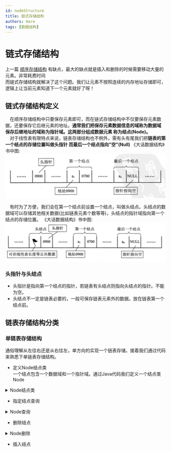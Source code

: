 ```yaml
---
id: nodeStructure
title: 链式存储结构
authors: Hare
tags: [数据结构]
---
```


# 链式存储结构


上一篇 [顺序存储结构](../线性结构/顺序存储结构.md) 有缺点，最大的缺点就是插入和删除的时候需要移动大量的元素。非常耗费时间<br/>
而链式存储结构就解决了这个问题。我们让元素不按照连续的内存地址存储即可，逻辑上让当前元素知道下一个元素就好了呀！

## 链式存储结构定义
&ensp;&ensp;在顺序存储结构中只要保存元素即可，而在链式存储结构中不仅要保存元素数据，还要保存它后继元素的地址。**通常我们把保存元素数据信息的域称为数据域
保存后继地址的域称为指针域。这两部分组成数据元素 称为结点(Node)。** <br/>
&ensp;&ensp;对于线性表有限特点来说，链表存储结构也不例外，需有头有尾我们把**链表的第一个结点的存储位置叫做头指针 而最后一个结点指向"空"(Null)** 
《大话数据结构》书中图:
![链表结构头指针](../../../../static/img/dataStructures/线性结构/链表存储结构-头指针.png)

&ensp;&ensp;有时为了方便，我们会在第一个结点前设置一个结点，叫做头结点。头结点的数据域可以存储其他相关数据(比如链表元素个数等等)，头结点的指针域指向第一个结点的存储位置。
《大话数据结构》书中图:
![链表结构头结点](../../../../static/img/dataStructures/线性结构/链表存储结构-头结点.png)

### 头指针与头结点

* 头指针是指向第一个结点的指针，若链表有头结点则指向头结点的指针。不能为空。
* 头结点不一定是链表必要的，一般可保存链表元素外的数据。放在链表第一个结点前。



## 链表存储结构分类

### 单链表存储结构
通俗理解从左往右还是从右往左，单方向的实现一个链表存储。接着我们通过代码来熟悉下单链表存储结构。


* 定义Node结点类<br/>
一个结点包含一个数据域和一个指针域。通过Java代码我们定义一个结点类Node
<details>
<summary>Node结点类</summary>
~~~java
    class Node {
        // 结点数据域
        String data;
        // 结点指针域
        Node next;

        public Node(String data) {
            this.data = data;
        }

        public Node getNext() {
            return next;
        }

        public void setNext(Node next) {
            this.next = next;
        }

        public String getData() {
            return data;
        }

        public void setData(String data) {
            this.data = data;
        }
    }
</details>

* 指定结点查询
<details>
<summary>Node查询</summary>

~~~java
    /**
     * 查询指定结点
     * 链表没有下标，只能从头开始依次遍历。直到找到指定结点。
     *
     * @param node
     * @return
     */
    public static boolean getNode(Node node) {
        if (empty()) {
            return false;
        }
        // 获取第一个结点
        Node headNode = head.getNext();
        while (!Objects.isNull(headNode)) {
            if (headNode.getName().equals(node.getName())) {
                System.out.println("已找到指定节点:" + node.getName());
                return true;
            }
            headNode = headNode.getNext();
        }
        return false;
    }
    
~~~
</details>

* 删除结点

<details>
<summary>Node删除</summary>

~~~java

    /**
     * 删除第一个结点
     * 链表存储结构删除很方便，只要更改指针指向即可。
     *
     * @param
     * @return
     */
    public static void deleteFirstNode() {
        Node next = head.getNext();
        head.setNext(next.getNext());
        System.out.println(JSON.toJSONString(head));
    }

    /**
     * 删除最后一个结点
     * 循环找到最后一个结点(最后一个结点的next为null)，保存最后一个的前继结点 设置为null
     */
    public static void deleteLastNode() {
        Node next = head.getNext();
        Node temp = null;
        while (next != null) {
            if (next.getNext() == null) {
                temp.setNext(null);
                break;
            }
            temp = next;
            next = next.getNext();
        }
        System.out.println(JSON.toJSONString(head));
    }

    /**
     * 删除指定结点
     *
     * @param node
     */
    public static void deleteIndexNode(Node node) throws Exception {
        if (empty()) {
            throw new Exception("链表为null无法删除");
        }

        Node next = head.getNext();
        Node temp = null;
        while (next != null) {
            if (next.getName().equals(node.getName())) {
                temp.setNext(next.getNext());
                break;
            }
            temp = next;
            next = next.getNext();
        }
    }

~~~
</details>

* 插入结点

